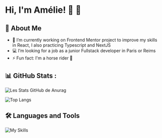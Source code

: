 # Hi, I'm Amélie! 👋 👋

## 🚀 About Me

- 🔭 I’m currently working on Frontend Mentor project to improve my skills in React, I also practicing Typescript and NextJS
- 💻 I’m looking for a job as a junior Fullstack developer in Paris or Reims
- ⚡ Fun fact: I'm a horse rider 🐴


## 📊 GitHub Stats :

![Les Stats GitHub de Anurag](https://github-readme-stats.vercel.app/api?username=Ameliegre&hide=contribs,prs)


![Top Langs](https://github-readme-stats.vercel.app/api/top-langs/?username=Ameliegre&layout=compact)

## 🛠 Languages and Tools

![My Skills](https://skillicons.dev/icons?i=react,redux,ts,nodejs,express,mysql,mongodb,html,css,postman,sass,figma)
